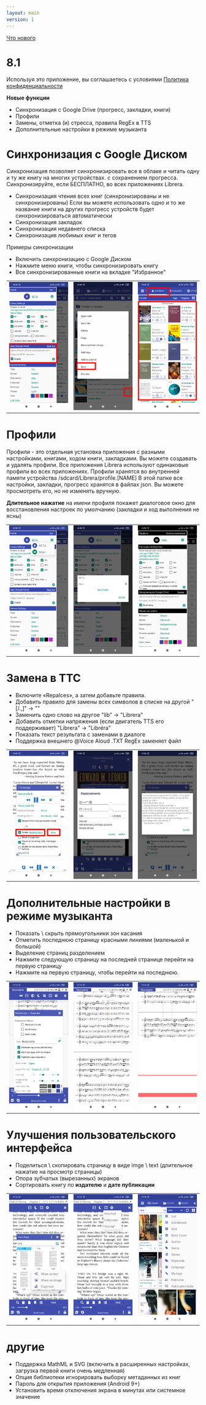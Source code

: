 ```yaml
---
layout: main
version: 1
---
```

[Что нового](/wiki/what-is-new/ru)

# 8.1

Используя это приложение, вы соглашаетесь с условиями [Политика конфиденциальности](/wiki/PrivacyPolicy/ru)

**Новые функции**

* Синхронизация с Google Drive (прогресс, закладки, книги)
* Профили
* Замены, отметка (и) стресса, правила RegEx в TTS
* Дополнительные настройки в режиме музыканта


# Синхронизация с Google Диском

Синхронизация позволяет синхронизировать все в облаке и читать одну и ту же книгу на многих устройствах.
с сохранением прогресса. Синхронизируйте, если БЕСПЛАТНО, во всех приложениях Librera.

* Синхронизация чтения всех книг (синхронизированы и не синхронизированы) Если вы можете использовать одно и то же название книги на других
прогресс устройств будет синхронизироваться автоматически
* Синхронизация закладок
* Синхронизация недавнего списка
* Синхронизация любимых книг и тегов

Примеры синхронизации

* Включить синхронизацию с Google Диском
* Нажмите меню книги, чтобы синхронизировать книгу
* Все синхронизированные книги на вкладке &quot;Избранное&quot;

||||
|-|-|-|
|![](1.png)|![](3.png)|![](2.png)|
 
 
# Профили

Профили - это отдельная установка приложения с разными настройками, книгами, ходом книги, закладками.
Вы можете создавать и удалять профили. Все приложения Librera используют одинаковые профили во всех приложениях.
Профили хранятся во внутренней памяти устройства /sdcard/Librera/profile.[NAME]
В этой папке все настройки, закладки, прогресс хранятся в файлах json.
Вы можете просмотреть его, но не изменять вручную.

**Длительное нажатие** на имени профиля покажет диалоговое окно для восстановления настроек по умолчанию (закладки и ход выполнения не ясны)

||||
|-|-|-|
|![](4.png)|![](5.png)|![](6.png)|

# Замена в ТТС

* Включите «Repalces», а затем добавьте правила.
* Добавить правило для замены всех символов в списке на другой &quot;[/.,]&quot; -&gt; &quot;&quot;
* Заменить одно слово на другое &quot;lib&quot; -&gt; &quot;Librera&quot;
* Добавить отметки напряжения (если двигатель TTS его поддерживает) &quot;Librera&quot; -&gt; &quot;Libréra&quot;
* Показать текст результата с заменами в диалоге
* Поддержка внешнего @Voice Aloud .TXT RegEx заменяет файл

||||
|-|-|-|
|![](7.png)|![](8.png)|![](9.png)|


# Дополнительные настройки в режиме музыканта

* Показать \ скрыть прямоугольники зон касания
* Отметить последнюю страницу красными линиями (маленькой и большой)
* Выделение страниц разделением
* Нажмите следующую страницу на последней странице перейти на первую страницу
* Нажмите на первую страницу, чтобы перейти на последнюю.

||||
|-|-|-|
|![](10.png)|![](11.png)|![](12.png)|

# Улучшения пользовательского интерфейса

* Поделиться \ скопировать страницу в виде imge \ text (длительное нажатие на просмотр страницы)
* Опора зубчатых (вырезанных) экранов
* Сортировать книгу по **издателю** и **дате публикации**

||||
|-|-|-|
|![](13.png)|![](14.png)|![](15.png)|


# другие

* Поддержка MathML и SVG (включить в расширенных настройках, загрузка первой книги очень медленная)
* Опция библиотеки игнорировать выборку метаданных из книг
* Пароль для открытия приложения (Android 9+)
* Установить время отключения экрана в минутах или системное значение



 
